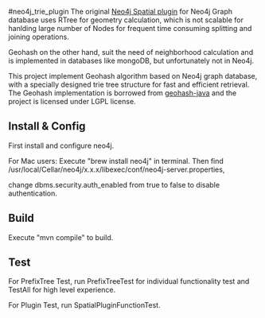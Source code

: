 #neo4j_trie_plugin
The original [Neo4j Spatial plugin] for Neo4j Graph database uses RTree for geometry calculation,
which is not scalable 
for hanlding large number of Nodes for frequent time consuming splitting and joining operations.
 
Geohash on the other 
hand, suit the need of neighborhood calculation and is implemented in databases like mongoDB, but unfortunately not 
in Neo4j. 

This project implement Geohash algorithm based on Neo4j graph database, with a specially designed trie 
tree structure for fast and efficient retrieval. The Geohash implementation is borrowed from [geohash-java] and 
the project is licensed under LGPL license.


Install & Config
-------
First install and configure neo4j. 

For Mac users: 
Execute "brew install neo4j" in terminal.
Then find /usr/local/Cellar/neo4j/x.x.x/libexec/conf/neo4j-server.properties,

change dbms.security.auth_enabled from true to false to disable authentication.

Build
-------
Execute "mvn compile" to build.


Test
-------
For PrefixTree Test, run PrefixTreeTest for individual functionality test
and TestAll for high level experience.

For Plugin Test, run SpatialPluginFunctionTest.


[Neo4j Spatial plugin]: https://github.com/neo4j-contrib/spatial
[geohash-java]: https://github.com/kungfoo/geohash-java
